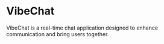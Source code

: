 # VibeChat
VibeChat is a real-time chat application designed to enhance communication and bring users together.
